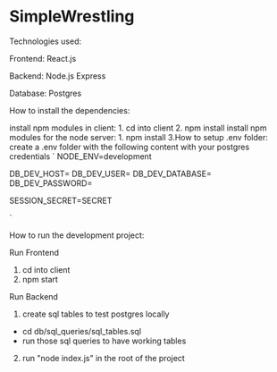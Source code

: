 # SimpleWrestling

Technologies used:

Frontend:
React.js

Backend:
Node.js
Express

Database:
Postgres

How to install the dependencies:

install npm modules in client: 1. cd into client 2. npm install
install npm modules for the node server: 1. npm install
3.How to setup .env folder:
create a .env folder with the following content with your postgres credentials
`
NODE_ENV=development

DB_DEV_HOST=
DB_DEV_USER=
DB_DEV_DATABASE=
DB_DEV_PASSWORD=

SESSION_SECRET=SECRET

`

How to run the development project:

Run Frontend

1. cd into client
2. npm start

Run Backend

1. create sql tables to test postgres locally

- cd db/sql_queries/sql_tables.sql
- run those sql queries to have working tables

2. run "node index.js" in the root of the project
